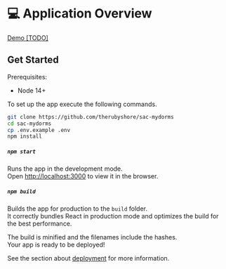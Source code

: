 # 💻 Application Overview

[Demo [TODO]](https://sac-mydorms.herokuapp.com)

## Get Started

Prerequisites:

- Node 14+

To set up the app execute the following commands.

```bash
git clone https://github.com/therubyshore/sac-mydorms
cd sac-mydorms
cp .env.example .env
npm install
```

##### `npm start`

Runs the app in the development mode.\
Open [http://localhost:3000](http://localhost:3000) to view it in the browser.

##### `npm build`

Builds the app for production to the `build` folder.\
It correctly bundles React in production mode and optimizes the build for the best performance.

The build is minified and the filenames include the hashes.\
Your app is ready to be deployed!

See the section about [deployment](https://facebook.github.io/create-react-app/docs/deployment) for more information.
